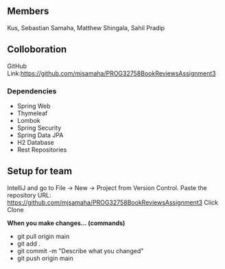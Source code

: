 ## Members
Kus, Sebastian
Samaha, Matthew
Shingala, Sahil Pradip

## Colloboration
GitHub
Link:https://github.com/mjsamaha/PROG32758BookReviewsAssignment3

### Dependencies
- Spring Web
- Thymeleaf
- Lombok
- Spring Security
- Spring Data JPA
- H2 Database
- Rest Repositories



## Setup for team
IntelliJ and go to File → New → Project from Version Control.
Paste the repository URL: https://github.com/mjsamaha/PROG32758BookReviewsAssignment3
Click Clone

**When you make changes... (commands)**
- git pull origin main  
- git add .
- git commit -m "Describe what you changed"
- git push origin main


